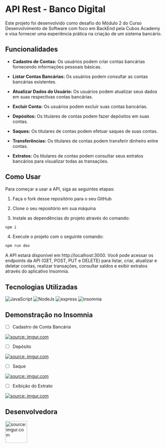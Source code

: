 # API Rest - Banco Digital

Este projeto foi desenvolvido como desafio do Módulo 2 do Curso Desenvolvimento de Software com foco em BackEnd pela Cubos Academy e visa fornecer uma experiência prática na criação de um sistema bancário.

## Funcionalidades

- **Cadastro de Contas:** Os usuários podem criar contas bancárias fornecendo informações pessoais básicas.

- **Listar Contas Bancárias:** Os usuários podem consultar as contas bancárias existentes.

- **Atualizar Dados do Usuário:** Os usuários podem atualizar seus dados em suas respectivas contas bancárias.

- **Excluir Conta:** Os usuários podem excluir suas contas bancárias.
  
- **Depósitos:** Os titulares de contas podem fazer depósitos em suas contas.

- **Saques:** Os titulares de contas podem efetuar saques de suas contas.

- **Transferências:** Os titulares de contas podem transferir dinheiro entre contas.

- **Extratos:** Os titulares de contas podem consultar seus extratos bancários para visualizar todas as transações.

## Como Usar

Para começar a usar a API, siga as seguintes etapas:

1. Faça o fork desse repositório para o seu GitHub

2. Clone o seu repositório em sua máquina

3. Instale as dependências do projeto através do comando:

```bash
npm i
```
4. Execute o projeto com o seguinte comando:

```bash
npm run dev
```

A API estará disponível em http://localhost:3000. Você pode acessar os endpoints da API (GET, POST, PUT e DELETE) para listar, criar, atualizar e deletar contas, realizar transações, consultar saldos e exibir extratos através do aplicativo Insomnia.

## Tecnologias Utilizadas

![JavaScript](https://img.shields.io/badge/JavaScript-323330?style=for-the-badge&logo=javascript&logoColor=F7DF1E)
![NodeJs](https://img.shields.io/badge/Node%20js-339933?style=for-the-badge&logo=nodedotjs&logoColor=white)
![express](https://img.shields.io/badge/Express%20js-000000?style=for-the-badge&logo=express&logoColor=white)
![insomnia](https://img.shields.io/badge/Insomnia-5849be?style=for-the-badge&logo=Insomnia&logoColor=white)

## Demonstração no Insomnia

- [ ] Cadastro de Conta Bancária

<a href="https://imgur.com/Z0dktmL"><img src="https://i.imgur.com/Z0dktmL.jpg" title="source: imgur.com" /></a>

- [ ] Depósito

<a href="https://imgur.com/IT4D9Py"><img src="https://i.imgur.com/IT4D9Py.jpg" title="source: imgur.com" /></a>

- [ ] Saque

<a href="https://imgur.com/1unhdEx"><img src="https://i.imgur.com/1unhdEx.jpg" title="source: imgur.com" /></a>

- [ ] Exibição do Extrato

<a href="https://imgur.com/rLFp9WA"><img src="https://i.imgur.com/rLFp9WA.jpg" title="source: imgur.com" /></a>

## Desenvolvedora

<a href="https://github.com/Yara-Garcia">
<img <a href="https://imgur.com/DckpFXK"><img src="https://i.imgur.com/DckpFXK.jpg" title="source: imgur.com" width="70px" /></a>


